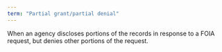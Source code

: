 ```yaml
---
term: "Partial grant/partial denial"
---
```


When an agency discloses portions of the records in response to a FOIA request, but denies other portions of the request.

